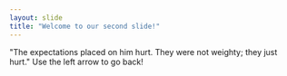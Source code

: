 ```yaml
---
layout: slide
title: "Welcome to our second slide!"
---
```

"The expectations placed on him hurt. They were not weighty; they just hurt."
Use the left arrow to go back!
